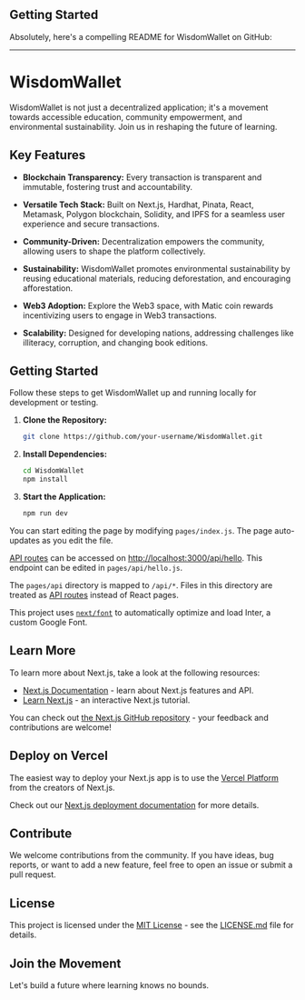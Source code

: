 ## Getting Started
Absolutely, here's a compelling README for WisdomWallet on GitHub:

---

# WisdomWallet

WisdomWallet is not just a decentralized application; it's a movement towards accessible education, community empowerment, and environmental sustainability. Join us in reshaping the future of learning.

## Key Features

- **Blockchain Transparency:** Every transaction is transparent and immutable, fostering trust and accountability.
  
- **Versatile Tech Stack:** Built on Next.js, Hardhat, Pinata, React, Metamask, Polygon blockchain, Solidity, and IPFS for a seamless user experience and secure transactions.

- **Community-Driven:** Decentralization empowers the community, allowing users to shape the platform collectively.

- **Sustainability:** WisdomWallet promotes environmental sustainability by reusing educational materials, reducing deforestation, and encouraging afforestation.

- **Web3 Adoption:** Explore the Web3 space, with Matic coin rewards incentivizing users to engage in Web3 transactions.

- **Scalability:** Designed for developing nations, addressing challenges like illiteracy, corruption, and changing book editions.

## Getting Started

Follow these steps to get WisdomWallet up and running locally for development or testing.

1. **Clone the Repository:**
   ```bash
   git clone https://github.com/your-username/WisdomWallet.git
   ```

2. **Install Dependencies:**
   ```bash
   cd WisdomWallet
   npm install
   ```

3. **Start the Application:**
   ```bash
   npm run dev
   ```

   

You can start editing the page by modifying `pages/index.js`. The page auto-updates as you edit the file.

[API routes](https://nextjs.org/docs/api-routes/introduction) can be accessed on [http://localhost:3000/api/hello](http://localhost:3000/api/hello). This endpoint can be edited in `pages/api/hello.js`.

The `pages/api` directory is mapped to `/api/*`. Files in this directory are treated as [API routes](https://nextjs.org/docs/api-routes/introduction) instead of React pages.

This project uses [`next/font`](https://nextjs.org/docs/basic-features/font-optimization) to automatically optimize and load Inter, a custom Google Font.


## Learn More

To learn more about Next.js, take a look at the following resources:

- [Next.js Documentation](https://nextjs.org/docs) - learn about Next.js features and API.
- [Learn Next.js](https://nextjs.org/learn) - an interactive Next.js tutorial.

You can check out [the Next.js GitHub repository](https://github.com/vercel/next.js/) - your feedback and contributions are welcome!

## Deploy on Vercel

The easiest way to deploy your Next.js app is to use the [Vercel Platform](https://vercel.com/new?utm_medium=default-template&filter=next.js&utm_source=create-next-app&utm_campaign=create-next-app-readme) from the creators of Next.js.

Check out our [Next.js deployment documentation](https://nextjs.org/docs/deployment) for more details.

## Contribute

We welcome contributions from the community. If you have ideas, bug reports, or want to add a new feature, feel free to open an issue or submit a pull request.

## License

This project is licensed under the [MIT License](LICENSE.md) - see the [LICENSE.md](LICENSE.md) file for details.

## Join the Movement


Let's build a future where learning knows no bounds.
